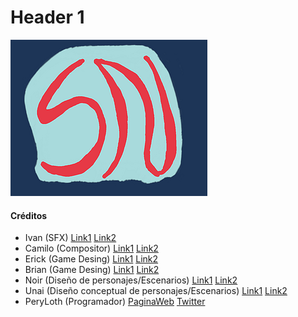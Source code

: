 # Header 1

![Logo](./SN.png)

#### Créditos

*   Ivan (SFX)	[Link1](https://peryloth.itch.io/starke-nation) [Link2](https://peryloth.itch.io/starke-nation)
*   Camilo (Compositor)	[Link1](https://peryloth.itch.io/starke-nation) [Link2](https://peryloth.itch.io/starke-nation)
*   Erick (Game Desing)	[Link1](https://peryloth.itch.io/starke-nation) [Link2](https://peryloth.itch.io/starke-nation)
*	Brian (Game Desing)	[Link1](https://peryloth.itch.io/starke-nation) [Link2](https://peryloth.itch.io/starke-nation)
*	Noir (Diseño de personajes/Escenarios)	[Link1](https://peryloth.itch.io/starke-nation) [Link2](https://peryloth.itch.io/starke-nation)
*	Unai (Diseño conceptual de personajes/Escenarios)	[Link1](https://peryloth.itch.io/starke-nation) [Link2](https://peryloth.itch.io/starke-nation)
*	PeryLoth (Programador)	[PaginaWeb](https://peryloth.com)	[Twitter](https://twitter.com/PeryLothGameDev)